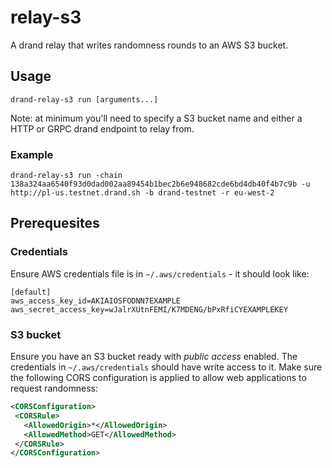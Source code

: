 # relay-s3

A drand relay that writes randomness rounds to an AWS S3 bucket.

## Usage

```console
drand-relay-s3 run [arguments...]
```

Note: at minimum you'll need to specify a S3 bucket name and either a HTTP or GRPC drand endpoint to relay from.

### Example

```console
drand-relay-s3 run -chain 138a324aa6540f93d0dad002aa89454b1bec2b6e948682cde6bd4db40f4b7c9b -u http://pl-us.testnet.drand.sh -b drand-testnet -r eu-west-2
```

## Prerequesites

### Credentials

Ensure AWS credentials file is in `~/.aws/credentials` - it should look like:

```
[default]
aws_access_key_id=AKIAIOSFODNN7EXAMPLE
aws_secret_access_key=wJalrXUtnFEMI/K7MDENG/bPxRfiCYEXAMPLEKEY
```

### S3 bucket

Ensure you have an S3 bucket ready with _public access_ enabled. The credentials in `~/.aws/credentials` should have write access to it. Make sure the following CORS configuration is applied to allow web applications to request randomness:

```xml
<CORSConfiguration>
 <CORSRule>
   <AllowedOrigin>*</AllowedOrigin>
   <AllowedMethod>GET</AllowedMethod>
 </CORSRule>
</CORSConfiguration>
```
